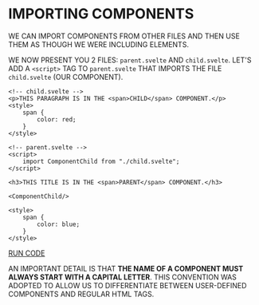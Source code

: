 # IMPORTING COMPONENTS

WE CAN IMPORT COMPONENTS FROM OTHER FILES AND THEN USE THEM AS THOUGH WE WERE INCLUDING ELEMENTS.

WE NOW PRESENT YOU 2 FILES: `parent.svelte` AND `child.svelte`. LET'S ADD A `<script>` TAG TO `parent.svelte` THAT IMPORTS THE FILE `child.svelte` (OUR COMPONENT).

```svelte
<!-- child.svelte -->
<p>THIS PARAGRAPH IS IN THE <span>CHILD</span> COMPONENT.</p>
<style>
    span {
        color: red;
    }
</style>
```

```svelte
<!-- parent.svelte -->
<script>
    import ComponentChild from "./child.svelte";
</script>

<h3>THIS TITLE IS IN THE <span>PARENT</span> COMPONENT.</h3>

<ComponentChild/>

<style>
    span {
        color: blue;
    }
</style>
```

[RUN CODE](https://svelte.dev/repl/142d924d01ff4390a8d9b466df779f04)

AN IMPORTANT DETAIL IS THAT **THE NAME OF A COMPONENT MUST ALWAYS START WITH A CAPITAL LETTER**. THIS CONVENTION WAS ADOPTED TO ALLOW US TO DIFFERENTIATE BETWEEN USER-DEFINED COMPONENTS AND REGULAR HTML TAGS.
